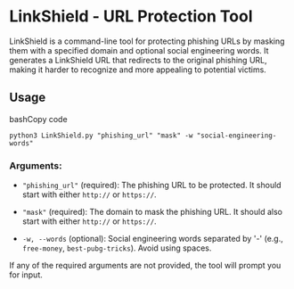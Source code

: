 

LinkShield - URL Protection Tool
================================

LinkShield is a command-line tool for protecting phishing URLs by masking them with a specified domain and optional social engineering words. It generates a LinkShield URL that redirects to the original phishing URL, making it harder to recognize and more appealing to potential victims.

Usage
-----

bashCopy code

`python3 LinkShield.py "phishing_url" "mask" -w "social-engineering-words"`

### Arguments:

-   `"phishing_url"` (required): The phishing URL to be protected. It should start with either `http://` or `https://`.

-   `"mask"` (required): The domain to mask the phishing URL. It should also start with either `http://` or `https://`.

-   `-w, --words` (optional): Social engineering words separated by '-' (e.g., `free-money`, `best-pubg-tricks`). Avoid using spaces.

If any of the required arguments are not provided, the tool will prompt you for input.

